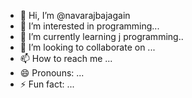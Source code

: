 - 👋 Hi, I’m @navarajbajagain
- 👀 I’m interested in programming...
- 🌱 I’m currently learning j programming..
- 💞️ I’m looking to collaborate on ...
- 📫 How to reach me ...
- 😄 Pronouns: ...
- ⚡ Fun fact: ...

<!---
navarajbajagain/navarajbajagain is a ✨ special ✨ repository because its `README.md` (this file) appears on your GitHub profile.
You can click the Preview link to take a look at your changes.
--->
